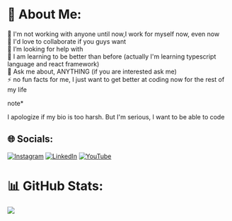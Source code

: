 # 💫 About Me:
🔭 I'm not working with anyone until now,I work for myself now, even now<br>👯 I'd love to collaborate if you guys want<br>🤝 I’m looking for help with<br>🌱 I am learning to be better than before (actually I'm learning typescript language and react framework)<br>💬 Ask me about, ANYTHING (if you are interested ask me)<br>⚡ no fun facts for me, I just want to get better at coding now for the rest of my life


note*

I apologize if my bio is too harsh. But I'm serious, I want to be able to code


## 🌐 Socials:
[![Instagram](https://img.shields.io/badge/Instagram-%23E4405F.svg?logo=Instagram&logoColor=white)](https://instagram.com/deonzt_21) [![LinkedIn](https://img.shields.io/badge/LinkedIn-%230077B5.svg?logo=linkedin&logoColor=white)](https://www.linkedin.com/in/muhammad-marza-ananda-0a3145309/) [![YouTube](https://img.shields.io/badge/YouTube-%23FF0000.svg?logo=YouTube&logoColor=white)](https://www.youtube.com/@Marzaananda21) 

# 📊 GitHub Stats:
![](https://nirzak-streak-stats.vercel.app/?user=marzaananda&theme=dark&hide_border=true)<br/>



<!-- Proudly created with GPRM ( https://gprm.itsvg.in ) -->
